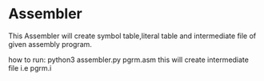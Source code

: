 # Assembler
This Assembler will create symbol table,literal table and intermediate file of given assembly program.

how to run:
	python3 assembler.py pgrm.asm
	this will create intermediate file i.e pgrm.i
	
